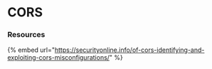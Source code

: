 # CORS

### Resources

{% embed url="https://securityonline.info/of-cors-identifying-and-exploiting-cors-misconfigurations/" %}
